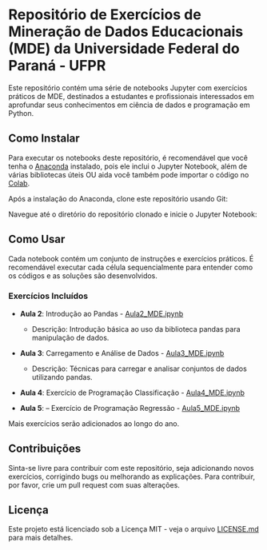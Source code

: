 # Repositório de Exercícios de Mineração de Dados Educacionais (MDE) da Universidade Federal do Paraná - UFPR

Este repositório contém uma série de notebooks Jupyter com exercícios práticos de MDE, destinados a estudantes e profissionais interessados em aprofundar seus conhecimentos em ciência de dados e programação em Python.

## Como Instalar

Para executar os notebooks deste repositório, é recomendável que você tenha o [Anaconda](https://www.anaconda.com/products/distribution) instalado, pois ele inclui o Jupyter Notebook, além de várias bibliotecas úteis OU aida você também pode importar o código no [Colab](https://colab.research.google.com/).

Após a instalação do Anaconda, clone este repositório usando Git:

Navegue até o diretório do repositório clonado e inicie o Jupyter Notebook:


## Como Usar

Cada notebook contém um conjunto de instruções e exercícios práticos. É recomendável executar cada célula sequencialmente para entender como os códigos e as soluções são desenvolvidos.

### Exercícios Incluídos

- **Aula 2**: Introdução ao Pandas - [Aula2_MDE.ipynb](Aula2_MDE.ipynb)
  - Descrição: Introdução básica ao uso da biblioteca pandas para manipulação de dados.

- **Aula 3**: Carregamento e Análise de Dados - [Aula3_MDE.ipynb](Aula3_MDE.ipynb)
  - Descrição: Técnicas para carregar e analisar conjuntos de dados utilizando pandas.

- **Aula 4**: Exercício de Programação Classificação - [Aula4_MDE.ipynb](Aula4_MDE.ipynb)

- **Aula 5**: – Exercício de Programação Regressão - [Aula5_MDE.ipynb](Aula5_MDE.ipynb)

Mais exercícios serão adicionados ao longo do ano.

## Contribuições

Sinta-se livre para contribuir com este repositório, seja adicionando novos exercícios, corrigindo bugs ou melhorando as explicações. Para contribuir, por favor, crie um pull request com suas alterações.

## Licença

Este projeto está licenciado sob a Licença MIT - veja o arquivo [LICENSE.md](LICENSE.md) para mais detalhes.
